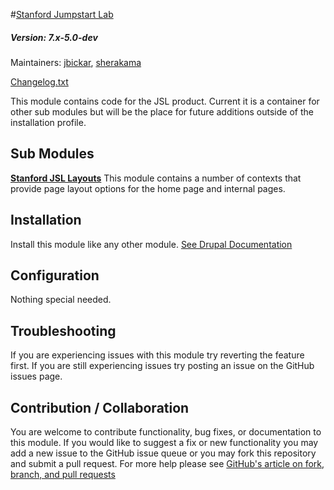 #[Stanford Jumpstart Lab](https://github.com/SU-SWS/stanford_jumpstart_lab)
##### Version: 7.x-5.0-dev

Maintainers: [jbickar](https://github.com/jbickar), [sherakama](https://github.com/sherakama)

[Changelog.txt](CHANGELOG.txt)

This module contains code for the JSL product. Current it is a container for other sub modules but will be the place for future additions outside of the installation profile.


Sub Modules
---

**[Stanford JSL Layouts](modules/stanford_jsl_layouts)**
This module contains a number of contexts that provide page layout options for the home page and internal pages.

Installation
---

Install this module like any other module. [See Drupal Documentation](https://drupal.org/documentation/install/modules-themes/modules-7)

Configuration
---

Nothing special needed.

Troubleshooting
---

If you are experiencing issues with this module try reverting the feature first. If you are still experiencing issues try posting an issue on the GitHub issues page.

Contribution / Collaboration
---

You are welcome to contribute functionality, bug fixes, or documentation to this module. If you would like to suggest a fix or new functionality you may add a new issue to the GitHub issue queue or you may fork this repository and submit a pull request. For more help please see [GitHub's article on fork, branch, and pull requests](https://help.github.com/articles/using-pull-requests)
